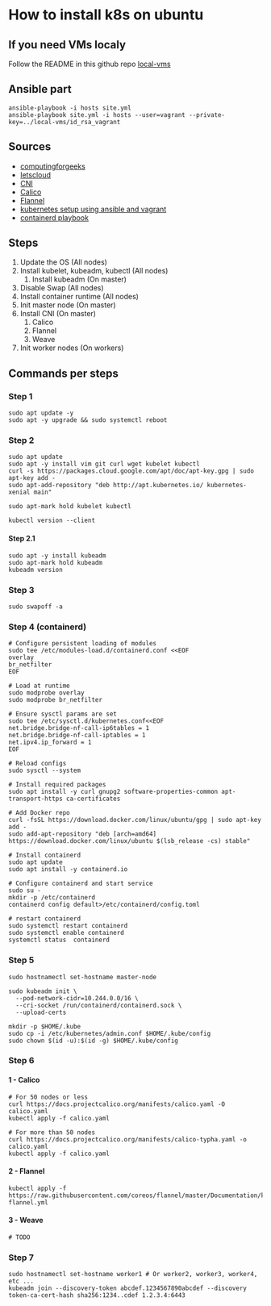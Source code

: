 # How to install k8s on ubuntu

## If you need VMs localy
Follow the README in this github repo [local-vms](https://github.com/AbdelMalti/local-vms)

## Ansible part

`ansible-playbook -i hosts site.yml`    
`ansible-playbook site.yml -i hosts --user=vagrant --private-key=../local-vms/id_rsa_vagrant`

## Sources

- [computingforgeeks](https://computingforgeeks.com/deploy-kubernetes-cluster-on-ubuntu-with-kubeadm/)
- [letscloud](https://www.letscloud.io/community/how-to-install-kubernetesk8s-and-docker-on-ubuntu-2004)
- [CNI](https://www.suse.com/c/rancher_blog/comparing-kubernetes-cni-providers-flannel-calico-canal-and-weave/)
- [Calico](https://projectcalico.docs.tigera.io/getting-started/kubernetes/self-managed-onprem/onpremises)
- [Flannel](https://github.com/flannel-io/flannel#flannel)
- [kubernetes setup using ansible and vagrant](https://kubernetes.io/blog/2019/03/15/kubernetes-setup-using-ansible-and-vagrant/)
- [containerd playbook](https://github.com/geerlingguy/ansible-role-containerd/blob/master/tasks/main.yml)

## Steps

1. Update the OS (All nodes)
2. Install kubelet, kubeadm, kubectl (All nodes)
    1. Install kubeadm (On master)
3. Disable Swap (All nodes)
4. Install container runtime (All nodes)
5. Init master node (On master)
6. Install CNI (On master)
    1. Calico
    2. Flannel
    3. Weave
7. Init worker nodes (On workers)

## Commands per steps

### Step 1

```
sudo apt update -y
sudo apt -y upgrade && sudo systemctl reboot
```

### Step 2

```
sudo apt update
sudo apt -y install vim git curl wget kubelet kubectl
curl -s https://packages.cloud.google.com/apt/doc/apt-key.gpg | sudo apt-key add -
sudo apt-add-repository "deb http://apt.kubernetes.io/ kubernetes-xenial main"

sudo apt-mark hold kubelet kubectl

kubectl version --client
```

#### Step 2.1
```
sudo apt -y install kubeadm
sudo apt-mark hold kubeadm
kubeadm version
```

### Step 3

```
sudo swapoff -a
```

### Step 4 (containerd)

```
# Configure persistent loading of modules
sudo tee /etc/modules-load.d/containerd.conf <<EOF
overlay
br_netfilter
EOF

# Load at runtime
sudo modprobe overlay
sudo modprobe br_netfilter

# Ensure sysctl params are set
sudo tee /etc/sysctl.d/kubernetes.conf<<EOF
net.bridge.bridge-nf-call-ip6tables = 1
net.bridge.bridge-nf-call-iptables = 1
net.ipv4.ip_forward = 1
EOF

# Reload configs
sudo sysctl --system

# Install required packages
sudo apt install -y curl gnupg2 software-properties-common apt-transport-https ca-certificates

# Add Docker repo
curl -fsSL https://download.docker.com/linux/ubuntu/gpg | sudo apt-key add -
sudo add-apt-repository "deb [arch=amd64] https://download.docker.com/linux/ubuntu $(lsb_release -cs) stable"

# Install containerd
sudo apt update
sudo apt install -y containerd.io

# Configure containerd and start service
sudo su -
mkdir -p /etc/containerd
containerd config default>/etc/containerd/config.toml

# restart containerd
sudo systemctl restart containerd
sudo systemctl enable containerd
systemctl status  containerd
```

### Step 5

```
sudo hostnamectl set-hostname master-node

sudo kubeadm init \
  --pod-network-cidr=10.244.0.0/16 \
  --cri-socket /run/containerd/containerd.sock \
  --upload-certs 

mkdir -p $HOME/.kube
sudo cp -i /etc/kubernetes/admin.conf $HOME/.kube/config
sudo chown $(id -u):$(id -g) $HOME/.kube/config

```

### Step 6

#### 1 - Calico

```
# For 50 nodes or less
curl https://docs.projectcalico.org/manifests/calico.yaml -O calico.yaml
kubectl apply -f calico.yaml

# For more than 50 nodes
curl https://docs.projectcalico.org/manifests/calico-typha.yaml -o calico.yaml
kubectl apply -f calico.yaml
```

#### 2 - Flannel

```
kubectl apply -f https://raw.githubusercontent.com/coreos/flannel/master/Documentation/kube-flannel.yml
```

#### 3 - Weave

```
# TODO
```

### Step 7

```
sudo hostnamectl set-hostname worker1 # Or worker2, worker3, worker4, etc ...
kubeadm join --discovery-token abcdef.1234567890abcdef --discovery token-ca-cert-hash sha256:1234..cdef 1.2.3.4:6443

```
